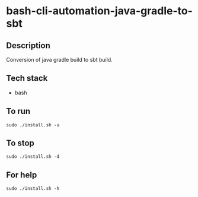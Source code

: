 # bash-cli-automation-java-gradle-to-sbt

## Description
Conversion of java gradle build
to sbt build.

## Tech stack
- bash

## To run
`sudo ./install.sh -u`

## To stop
`sudo ./install.sh -d`

## For help
`sudo ./install.sh -h`
